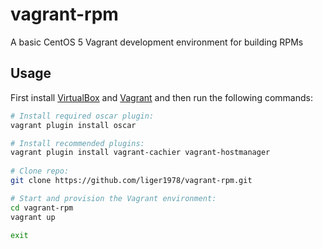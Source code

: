 # vagrant-rpm
A basic CentOS 5 Vagrant development environment for building RPMs

## Usage
First install [VirtualBox](https://www.virtualbox.org/) and
[Vagrant](https://www.vagrantup.com/downloads.html) and then run the following
commands:

````bash
# Install required oscar plugin:
vagrant plugin install oscar

# Install recommended plugins:
vagrant plugin install vagrant-cachier vagrant-hostmanager
 
# Clone repo:
git clone https://github.com/liger1978/vagrant-rpm.git

# Start and provision the Vagrant environment:
cd vagrant-rpm
vagrant up

exit
````